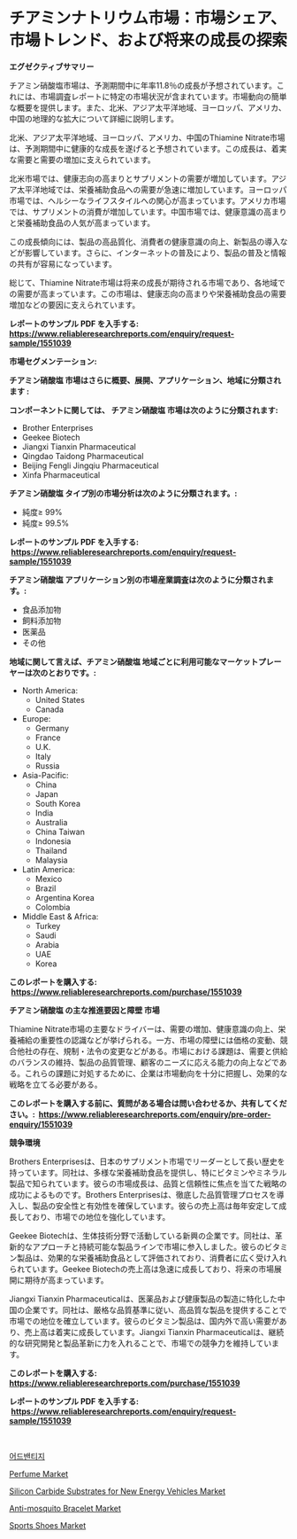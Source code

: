 <p><h1>チアミンナトリウム市場：市場シェア、市場トレンド、および将来の成長の探索</h1></p><p><strong>エグゼクティブサマリー</strong></p>
<p><p>チアミン硝酸塩市場は、予測期間中に年率11.8％の成長が予想されています。これには、市場調査レポートに特定の市場状況が含まれています。市場動向の簡単な概要を提供します。また、北米、アジア太平洋地域、ヨーロッパ、アメリカ、中国の地理的な拡大について詳細に説明します。</p><p>北米、アジア太平洋地域、ヨーロッパ、アメリカ、中国のThiamine Nitrate市場は、予測期間中に健康的な成長を遂げると予想されています。この成長は、着実な需要と需要の増加に支えられています。</p><p>北米市場では、健康志向の高まりとサプリメントの需要が増加しています。アジア太平洋地域では、栄養補助食品への需要が急速に増加しています。ヨーロッパ市場では、ヘルシーなライフスタイルへの関心が高まっています。アメリカ市場では、サプリメントの消費が増加しています。中国市場では、健康意識の高まりと栄養補助食品の人気が高まっています。</p><p>この成長傾向には、製品の高品質化、消費者の健康意識の向上、新製品の導入などが影響しています。さらに、インターネットの普及により、製品の普及と情報の共有が容易になっています。</p><p>総じて、Thiamine Nitrate市場は将来の成長が期待される市場であり、各地域での需要が高まっています。この市場は、健康志向の高まりや栄養補助食品の需要増加などの要因に支えられています。</p></p>
<p><strong>レポートのサンプル PDF を入手する: <a href="https://www.reliableresearchreports.com/enquiry/request-sample/1551039">https://www.reliableresearchreports.com/enquiry/request-sample/1551039</a></strong></p>
<p><strong>市場セグメンテーション:</strong></p>
<p><strong> チアミン硝酸塩 市場はさらに概要、展開、アプリケーション、地域に分類されます :</strong></p>
<p><strong>コンポーネントに関しては、 チアミン硝酸塩 市場は次のように分類されます: &nbsp;</strong></p>
<p><ul><li>Brother Enterprises</li><li>Geekee Biotech</li><li>Jiangxi Tianxin Pharmaceutical</li><li>Qingdao Taidong Pharmaceutical</li><li>Beijing Fengli Jingqiu Pharmaceutical</li><li>Xinfa Pharmaceutical</li></ul></p>
<p><strong> チアミン硝酸塩 タイプ別の市場分析は次のように分類されます。:</strong></p>
<p><ul><li>純度≥ 99%</li><li>純度≥ 99.5%</li></ul></p>
<p><strong>レポートのサンプル PDF を入手する: &nbsp;<a href="https://www.reliableresearchreports.com/enquiry/request-sample/1551039">https://www.reliableresearchreports.com/enquiry/request-sample/1551039</a></strong></p>
<p><strong> チアミン硝酸塩 アプリケーション別の市場産業調査は次のように分類されます。:</strong></p>
<p><ul><li>食品添加物</li><li>飼料添加物</li><li>医薬品</li><li>その他</li></ul></p>
<p><strong>地域に関して言えば、チアミン硝酸塩 地域ごとに利用可能なマーケットプレーヤーは次のとおりです。:</strong></p>
<p><ul>
    <li>
        North America:
        <ul>
            <li>United States</li>
            <li>Canada</li>
        </ul>
    </li>
    <li>
        Europe:
        <ul>
            <li>Germany</li>
            <li>France</li>
            <li>U.K.</li>
            <li>Italy</li>
            <li>Russia</li>
        </ul>
    </li>
    <li>
        Asia-Pacific:
        <ul>
            <li>China</li>
            <li>Japan</li>
            <li>South Korea</li>
            <li>India</li>
            <li>Australia</li>
            <li>China Taiwan</li>
            <li>Indonesia</li>
            <li>Thailand</li>
            <li>Malaysia</li>
        </ul>
    </li>
    <li>
        Latin America:
        <ul>
            <li>Mexico</li>
            <li>Brazil</li>
            <li>Argentina Korea</li>
            <li>Colombia</li>
        </ul>
    </li>
    <li>
        Middle East & Africa:
        <ul>
            <li>Turkey</li>
            <li>Saudi</li>
            <li>Arabia</li>
            <li>UAE</li>
            <li>Korea</li>
        </ul>
    </li>
    </ul></p>
<p><strong>このレポートを購入する: &nbsp;<a href="https://www.reliableresearchreports.com/purchase/1551039">https://www.reliableresearchreports.com/purchase/1551039</a></strong></p>
<p><strong>チアミン硝酸塩 の主な推進要因と障壁 市場</strong></p>
<p><p>Thiamine Nitrate市場の主要なドライバーは、需要の増加、健康意識の向上、栄養補給の重要性の認識などが挙げられる。一方、市場の障壁には価格の変動、競合他社の存在、規制・法令の変更などがある。市場における課題は、需要と供給のバランスの維持、製品の品質管理、顧客のニーズに応える能力の向上などである。これらの課題に対処するために、企業は市場動向を十分に把握し、効果的な戦略を立てる必要がある。</p></p>
<p><strong>このレポートを購入する前に、質問がある場合は問い合わせるか、共有してください。:&nbsp; <a href="https://www.reliableresearchreports.com/enquiry/pre-order-enquiry/1551039">https://www.reliableresearchreports.com/enquiry/pre-order-enquiry/1551039</a></strong></p>
<p><strong>競争環境</strong></p>
<p><p>Brothers Enterprisesは、日本のサプリメント市場でリーダーとして長い歴史を持っています。同社は、多様な栄養補助食品を提供し、特にビタミンやミネラル製品で知られています。彼らの市場成長は、品質と信頼性に焦点を当てた戦略の成功によるものです。Brothers Enterprisesは、徹底した品質管理プロセスを導入し、製品の安全性と有効性を確保しています。彼らの売上高は毎年安定して成長しており、市場での地位を強化しています。</p><p>Geekee Biotechは、生体技術分野で活動している新興の企業です。同社は、革新的なアプローチと持続可能な製品ラインで市場に参入しました。彼らのビタミン製品は、効果的な栄養補助食品として評価されており、消費者に広く受け入れられています。Geekee Biotechの売上高は急速に成長しており、将来の市場展開に期待が高まっています。</p><p>Jiangxi Tianxin Pharmaceuticalは、医薬品および健康製品の製造に特化した中国の企業です。同社は、厳格な品質基準に従い、高品質な製品を提供することで市場での地位を確立しています。彼らのビタミン製品は、国内外で高い需要があり、売上高は着実に成長しています。Jiangxi Tianxin Pharmaceuticalは、継続的な研究開発と製品革新に力を入れることで、市場での競争力を維持しています。</p></p>
<p><strong>このレポートを購入する: &nbsp; <a href="https://www.reliableresearchreports.com/purchase/1551039">https://www.reliableresearchreports.com/purchase/1551039</a></strong></p>
<p><strong>レポートのサンプル PDF を入手する: &nbsp;<a href="https://www.reliableresearchreports.com/enquiry/request-sample/1551039">https://www.reliableresearchreports.com/enquiry/request-sample/1551039</a></strong><strong></strong></p>
<p>&nbsp;</p>
<p><p><a href="https://medium.com/@lioneljeyrde454564576/advantame-%EC%8B%9C%EC%9E%A5%EC%9D%80-%EC%8B%9C%EC%9E%A5-%EC%A0%90%EC%9C%A0%EC%9C%A8-%EC%8B%9C%EC%9E%A5-%EB%8F%99%ED%96%A5-%EB%B0%8F-%EC%8B%9C%EC%9E%A5-%EC%84%B1%EC%9E%A5%EC%97%90-%EA%B4%80%ED%95%9C-%EC%A0%95%EB%B3%B4%EB%A5%BC-%EC%A0%9C%EA%B3%B5%ED%95%A9%EB%8B%88%EB%8B%A4-2284cde5e50f">어드밴티지</a></p><p><a href="https://github.com/peachesmcdowel1/Market-Research-Report-List-1/blob/main/perfume-market.md">Perfume Market</a></p><p><a href="https://sudsy-motorcycle-bbc.notion.site/Silicon-Carbide-Substrates-for-New-Energy-Vehicles-Market-Insights-Market-Players-and-Forecast-Till-9f0c1c2cb1ee49059427750d302345e2">Silicon Carbide Substrates for New Energy Vehicles Market</a></p><p><a href="https://issuu.com/reportprime-2/docs/anti-mosquito-bracelet-market-size-2030.pptx">Anti-mosquito Bracelet Market</a></p><p><a href="https://github.com/redneck06/Market-Research-Report-List-2/blob/main/sports-shoes-market.md">Sports Shoes Market</a></p></p>